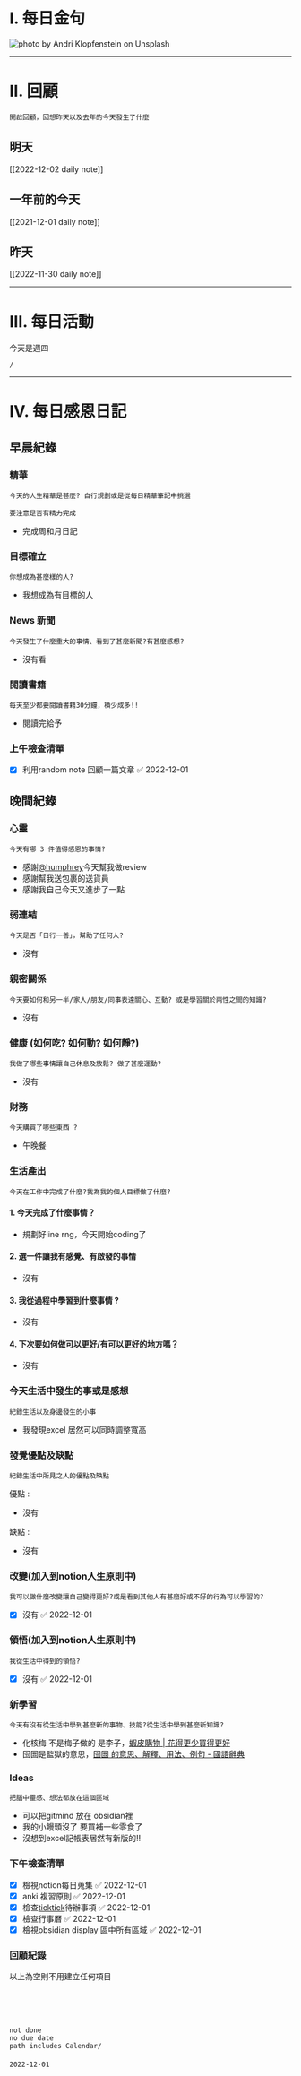 # I. 每日金句
![photo by Andri Klopfenstein on Unsplash](https://images.unsplash.com/photo-1667234518015-31b5e4a3ccba?crop=entropy&cs=tinysrgb&fm=jpg&ixid=MnwzNjM5Nzd8MHwxfHJhbmRvbXx8fHx8fHx8fDE2Njk4NTQxNjY&ixlib=rb-4.0.3&q=80&w=1920&h=1080) 

---

# II. 回顧
```note-brown
開啟回顧，回想昨天以及去年的今天發生了什麼
```

## 明天
[[2022-12-02 daily note]]

## 一年前的今天
[[2021-12-01 daily note]]

## 昨天
[[2022-11-30 daily note]] 


---
# III. 每日活動
今天是週四
```ActivityHistory
/

```

---
# IV. 每日感恩日記
## 早晨紀錄
### 精華
```note-brown
今天的人生精華是甚麼? 自行規劃或是從每日精華筆記中挑選
```
```note-red
要注意是否有精力完成
```
- 完成周和月日記

### 目標確立
```note-brown
你想成為甚麼樣的人?
```
- 我想成為有目標的人

### News 新聞
```note-brown
今天發生了什麼重大的事情、看到了甚麼新聞?有甚麼感想?
```
- 沒有看

### 閱讀書籍
```note-brown
每天至少都要閱讀書籍30分鐘，積少成多!!
```
- 閱讀完給予

### 上午檢查清單
- [x] 利用random note 回顧一篇文章 ✅ 2022-12-01

## 晚間紀錄
### 心靈
```note-brown
今天有哪 3 件值得感恩的事情?
```
- 感謝[@humphrey](@humphrey.md)今天幫我做review
- 感謝幫我送包裹的送貨員
- 感謝我自己今天又進步了一點

### 弱連結
```note-brown
今天是否「日行一善」，幫助了任何人?
```
- 沒有

### 親密關係
```note-brown
今天要如何和另一半/家人/朋友/同事表達關心、互動? 或是學習關於兩性之間的知識?
```
- 沒有

### 健康 (如何吃? 如何動? 如何靜?)
```note-brown
我做了哪些事情讓自己休息及放鬆? 做了甚麼運動?
```
- 沒有

### 財務
```note-brown
今天購買了哪些東西 ?
```
- 午晚餐

### 生活產出
```note-brown
今天在工作中完成了什麼?我為我的個人目標做了什麼?
```
#### 1. 今天完成了什麼事情？ 
- 規劃好line rng，今天開始coding了

#### 2. 選一件讓我有感覺、有啟發的事情 
- 沒有

#### 3. 我從過程中學習到什麼事情 ? 
- 沒有

#### 4. 下次要如何做可以更好/有可以更好的地方嗎？
- 沒有

### 今天生活中發生的事或是感想
```note-brown
紀錄生活以及身邊發生的小事
```
- 我發現excel 居然可以同時調整寬高

### 發覺優點及缺點
```note-brown
紀錄生活中所見之人的優點及缺點
```
優點 : 
- 沒有

缺點 : 
- 沒有

### 改變(加入到notion人生原則中)
```note-brown
我可以做什麼改變讓自己變得更好?或是看到其他人有甚麼好或不好的行為可以學習的?
```
- [x] 沒有 ✅ 2022-12-01

### 領悟(加入到notion人生原則中)
```note-brown
我從生活中得到的領悟?
```
- [x] 沒有 ✅ 2022-12-01

### 新學習
```note-brown
今天有沒有從生活中學到甚麼新的事物、技能?從生活中學到甚麼新知識?
```
- 化核梅 不是梅子做的 是李子，[蝦皮購物 | 花得更少買得更好](https://shopee.tw/%E5%8C%96%E6%A0%B8%E6%A2%85%E6%9D%8E160-%E5%85%8B%E6%88%91%E6%9C%80%E4%BE%BF%E5%AE%9C-i.3056967.2270230761)
- 囹圄是監獄的意思，[囹圄 的意思、解釋、用法、例句 - 國語辭典](https://dictionary.chienwen.net/word/0a/83/1bff47-%E5%9B%B9%E5%9C%84.html)

### Ideas
```note-brown
把腦中靈感、想法都放在這個區域
```
- 可以把gitmind 放在 obsidian裡
- 我的小饅頭沒了 要買補一些零食了
- 沒想到excel記帳表居然有新版的!!

### 下午檢查清單
- [x] 檢視notion每日蒐集 ✅ 2022-12-01
- [x] anki 複習原則 ✅ 2022-12-01
- [x] 檢查[ticktick](obsidian://open?vault=zettelkasten&file=ticktick)待辦事項 ✅ 2022-12-01
- [x] 檢查行事曆 ✅ 2022-12-01
- [x] 檢視obsidian display 區中所有區域 ✅ 2022-12-01

### 回顧紀錄


以上為空則不用建立任何項目


###  
```
 
```

###  
#### 
```

```
#### 
```
not done
no due date
path includes Calendar/

```

#### 

```
2022-12-01
```

